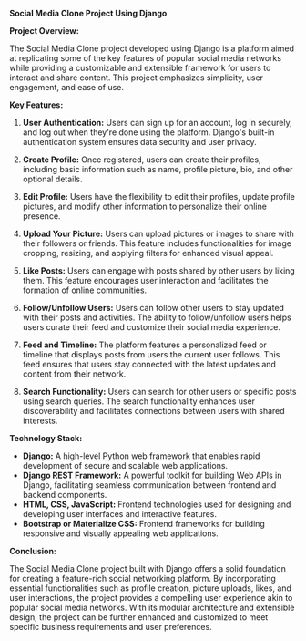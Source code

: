 **Social Media Clone Project Using Django**

**Project Overview:**

The Social Media Clone project developed using Django is a platform aimed at replicating some of the key features of popular social media networks while providing a customizable and extensible framework for users to interact and share content. This project emphasizes simplicity, user engagement, and ease of use.

**Key Features:**

1. **User Authentication:** Users can sign up for an account, log in securely, and log out when they're done using the platform. Django's built-in authentication system ensures data security and user privacy.

2. **Create Profile:** Once registered, users can create their profiles, including basic information such as name, profile picture, bio, and other optional details.

3. **Edit Profile:** Users have the flexibility to edit their profiles, update profile pictures, and modify other information to personalize their online presence.

4. **Upload Your Picture:** Users can upload pictures or images to share with their followers or friends. This feature includes functionalities for image cropping, resizing, and applying filters for enhanced visual appeal.

5. **Like Posts:** Users can engage with posts shared by other users by liking them. This feature encourages user interaction and facilitates the formation of online communities.

6. **Follow/Unfollow Users:** Users can follow other users to stay updated with their posts and activities. The ability to follow/unfollow users helps users curate their feed and customize their social media experience.

7. **Feed and Timeline:** The platform features a personalized feed or timeline that displays posts from users the current user follows. This feed ensures that users stay connected with the latest updates and content from their network.

8. **Search Functionality:** Users can search for other users or specific posts using search queries. The search functionality enhances user discoverability and facilitates connections between users with shared interests.

**Technology Stack:**

- **Django:** A high-level Python web framework that enables rapid development of secure and scalable web applications.
- **Django REST Framework:** A powerful toolkit for building Web APIs in Django, facilitating seamless communication between frontend and backend components.
- **HTML, CSS, JavaScript:** Frontend technologies used for designing and developing user interfaces and interactive features.
- **Bootstrap or Materialize CSS:** Frontend frameworks for building responsive and visually appealing web applications.

**Conclusion:**

The Social Media Clone project built with Django offers a solid foundation for creating a feature-rich social networking platform. By incorporating essential functionalities such as profile creation, picture uploads, likes, and user interactions, the project provides a compelling user experience akin to popular social media networks. With its modular architecture and extensible design, the project can be further enhanced and customized to meet specific business requirements and user preferences.
